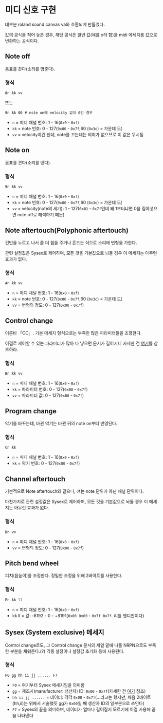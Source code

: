 # 미디 신호 구현
대부분 roland sound canvas va와 호환되게 만들었다.

값의 공식을 적어 놓은 경우, 해당 공식은 일반 값(얘를 x라 함)을 midi 메세지용 값으로 변환하는 공식이다.

## Note off
음표를 끈다(소리를 멈춘다).

### 형식
```
8n kk vv
```
또는
```
9n kk 00 # note on에 velocity 값이 0인 경우
```
- `n` = 미디 채널 번호: 1 - 16(`0x0` - `0xf`)
- `kk` = note 번호: 0 - 127(`0x00` - `0x7f`,60 (`0x3c`) = 가운데 도)
- `vv` = velocity이긴 한데, note를 끄는데는 의미가 없으므로 이 값은 무시됨

## Note on
음표를 켠다(소리를 낸다).

### 형식
```
9n kk vv
```
- `n` = 미디 채널 번호: 1 - 16(`0x0` - `0xf`)
- `kk` = note 번호: 0 - 127(`0x00` - `0x7f`,60 (`0x3c`) = 가운데 도)
- `vv` = velocity(note의 세기): 1 - 127(`0x01` - `0x7f`인데 왜 1부터냐면 0을 집어넣으면 note off로 해석하기 때문)

## Note aftertouch(Polyphonic aftertouch)
건반을 누르고 나서 좀 더 힘을 주거나 흔드는 식으로 소리에 변형을 가한다.

관련 설정값은 Sysex로 제어하며, 모든 것을 기본값으로 놔둘 경우 이 메세지는 아무런 효과가 없다.

### 형식
```
An kk vv
```
- `n` = 미디 채널 번호: 1 - 16(`0x0` - `0xf`)
- `kk` = note 번호: 0 - 127(`0x00` - `0x7f`,60 (`0x3c`) = 가운데 도)
- `vv` = 변형의 정도: 0 - 127(`0x00` - `0x7f`)

## Control change
이른바 「CC」. 기본 메세지 형식으로는 부족한 많은 파라미터들을 조정한다.

이걸로 제어할 수 있는 파라미터가 많아 다 넣으면 문서가 길어지니 자세한 건 [여기](./controlChanges.md)를 참조하라.

### 형식
```
Bn kk vv
```
- `n` = 미디 채널 번호: 1 - 16(`0x0` - `0xf`)
- `kk` = 파라미터 번호: 0 - 127(`0x00` - `0x7f`)
- `vv` = 파라미터 값: 0 - 127(`0x00` - `0x7f`)

## Program change
악기를 바꾸는데, 바뀐 악기는 바뀐 뒤의 note on부터 반영된다.

### 형식
```
Cn kk
```
- `n` = 미디 채널 번호: 1 - 16(`0x0` - `0xf`)
- `kk` = 악기 번호: 0 - 127(`0x00` - `0x7f`)

## Channel aftertouch
기본적으로 Note aftertouch와 같으나, 얘는 note 단위가 아닌 채널 단위이다.

마찬가지로 관련 설정값은 Sysex로 제어하며, 모든 것을 기본값으로 놔둘 경우 이 메세지는 아무런 효과가 없다.

### 형식
```
Dn vv
```
- `n` = 미디 채널 번호: 1 - 16(`0x0` - `0xf`)
- `vv` = 변형의 정도: 0 - 127(`0x00` - `0x7f`)

## Pitch bend wheel
피치(음높이)를 조정한다. 정밀한 조정을 위해 2바이트를 사용한다.

### 형식
```
En kk ll
```
- `n` = 미디 채널 번호: 1 - 16(`0x0` - `0xf`)
- kk ll = 값: -8192 - 0 - +8191(`0x00 0x00` - `0x7f 0x7f`. 리틀 엔디언이다)

## Sysex (System exclusive) 메세지
Control change로도, 그 Control change 문서의 제일 밑에 나올 NRPN으로도 부족한 부분을 채워준다.(?)
각종 설정이나 설정값 초기화 등에 사용된다.

### 형식
```
F0 gg hh ii jj ...... F7
```
- `F0` = 여기부터 Sysex 메세지임을 의미함
- `gg` = 제조사(manufacturer: 생산자) ID: `0x00` - `0x7f`(자세한 건 [여기](../sysex/sysexManufacturerId.md) 참조)
- `hh ii jj ......` = 데이터: 각각 `0x00` - `0x7f`(...라고는 했지만, 처음 2바이트(hh,ii)는 위에서 서술했듯 gg가 `0x00`일 때 생산자 ID의 일부분으로 쓰인다)
- `F7` = Sysex의 끝을 의미하며, 데이터가 얼마나 길어질지 모르기에 이걸 사용해 끝을 나타낸다